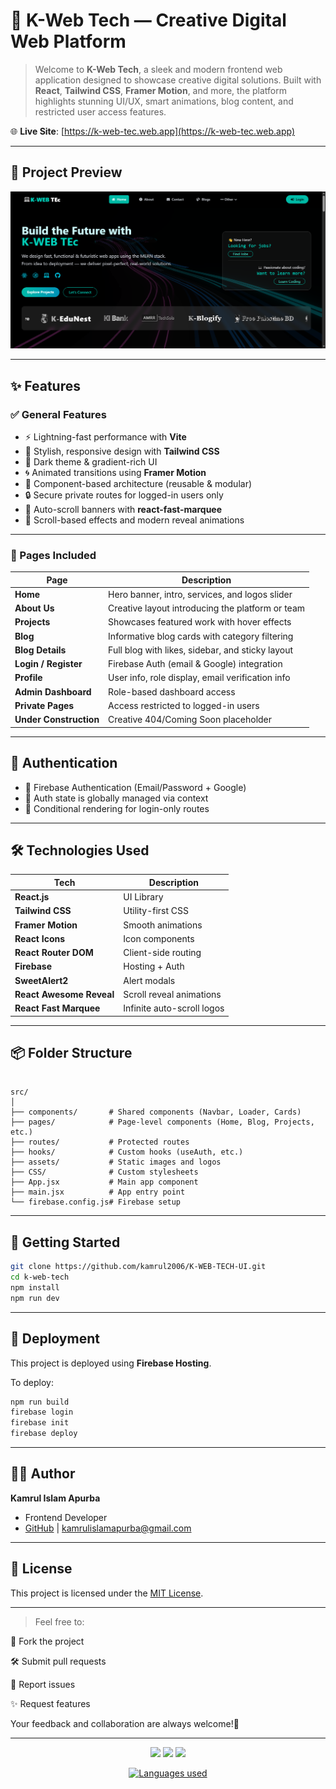 
# 🚀 K-Web Tech — Creative Digital Web Platform

>Welcome to **K-Web Tech**, a sleek and modern frontend web application designed to showcase creative digital solutions. Built with **React**, **Tailwind CSS**, **Framer Motion**, and more, the platform highlights stunning UI/UX, smart animations, blog content, and restricted user access features.

🌐 **Live Site**: [https://k-web-tec.web.app](https://k-web-tec.web.app)

-----

## 📸 Project Preview

<img src="./public/preview.png" />

---

## ✨ Features

### ✅ General Features

- ⚡ Lightning-fast performance with **Vite**
- 🎨 Stylish, responsive design with **Tailwind CSS**
- 🌙 Dark theme & gradient-rich UI
- 🌀 Animated transitions using **Framer Motion**
- 🧩 Component-based architecture (reusable & modular)
- 🔒 Secure private routes for logged-in users only
- 🔁 Auto-scroll banners with **react-fast-marquee**
- 🧠 Scroll-based effects and modern reveal animations

-----

### 📄 Pages Included

| Page                  | Description |
|-----------------------|-------------|
| **Home**              | Hero banner, intro, services, and logos slider |
| **About Us**          | Creative layout introducing the platform or team |
| **Projects**          | Showcases featured work with hover effects |
| **Blog**              | Informative blog cards with category filtering |
| **Blog Details**      | Full blog with likes, sidebar, and sticky layout |
| **Login / Register**  | Firebase Auth (email & Google) integration |
| **Profile**           | User info, role display, email verification info |
| **Admin Dashboard**   | Role-based dashboard access |
| **Private Pages**     | Access restricted to logged-in users |
| **Under Construction**| Creative 404/Coming Soon placeholder |

-----

## 🔐 Authentication

- 🔑 Firebase Authentication (Email/Password + Google)
- 🔄 Auth state is globally managed via context
- 🧭 Conditional rendering for login-only routes

-----

## 🛠 Technologies Used

| Tech                | Description |
|---------------------|-------------|
| **React.js**        | UI Library |
| **Tailwind CSS**    | Utility-first CSS |
| **Framer Motion**   | Smooth animations |
| **React Icons**     | Icon components |
| **React Router DOM**| Client-side routing |
| **Firebase**        | Hosting + Auth |
| **SweetAlert2**     | Alert modals |
| **React Awesome Reveal** | Scroll reveal animations |
| **React Fast Marquee** | Infinite auto-scroll logos |

-----

## 📦 Folder Structure

```

src/
│
├── components/       # Shared components (Navbar, Loader, Cards)
├── pages/            # Page-level components (Home, Blog, Projects, etc.)
├── routes/           # Protected routes
├── hooks/            # Custom hooks (useAuth, etc.)
├── assets/           # Static images and logos
├── CSS/              # Custom stylesheets
├── App.jsx           # Main app component
├── main.jsx          # App entry point
└── firebase.config.js# Firebase setup

````

------

## 🚀 Getting Started

```bash
git clone https://github.com/kamrul2006/K-WEB-TECH-UI.git
cd k-web-tech
npm install
npm run dev
````

-----

## 🚚 Deployment

This project is deployed using **Firebase Hosting**.

To deploy:

```bash
npm run build
firebase login
firebase init
firebase deploy
```

-----

## 🙋‍♂️ Author

**Kamrul Islam Apurba**

- Frontend Developer
- [GitHub](https://github.com/kamrul2006) | <kamrulislamapurba@gmail.com>

-----

## 📄 License

This project is licensed under the [MIT License](LICENSE).

-----

>Feel free to:

🔧 Fork the project

🛠 Submit pull requests

🐛 Report issues

✨ Request features

Your feedback and collaboration are always welcome!🥰

----

<p align="center"> <a href="https://github.com/kamrul2006/K-WEB-TECH-UI"><img src="https://img.shields.io/github/stars/kamrul2006/K-WEB-TECH-UI?style=for-the-badge&color=0ea5e9" /></a> <a href="https://github.com/kamrul2006/K-WEB-TECH-UI"><img src="https://img.shields.io/github/forks/kamrul2006/K-WEB-TECH-UI?style=for-the-badge&color=f59e0b" /></a> <a href="https://github.com/kamrul2006/K-WEB-TECH-UI/blob/main/LICENSE"><img src="https://img.shields.io/github/license/kamrul2006/K-WEB-TECH-UI?style=for-the-badge&color=10b981" /></a> </p> <p align="center"> <a href="https://github.com/kamrul2006/K-WEB-TECH-UI"><img src="https://github-readme-stats.vercel.app/api/top-langs/?username=kamrul2006&layout=compact&theme=radical&hide=html" alt="Languages used" /></a> </p>
